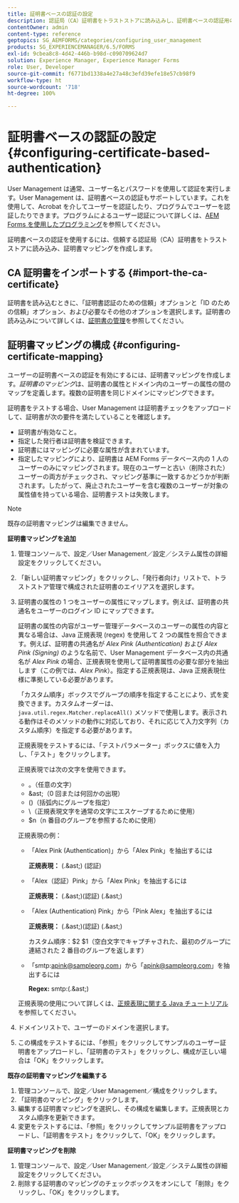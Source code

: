 ```yaml
---
title: 証明書ベースの認証の設定
description: 認証局（CA）証明書をトラストストアに読み込みし、証明書ベースの認証用の証明書マッピングを作成します。
contentOwner: admin
content-type: reference
geptopics: SG_AEMFORMS/categories/configuring_user_management
products: SG_EXPERIENCEMANAGER/6.5/FORMS
exl-id: 9cbea8c8-4d42-446b-b98d-c090709624d7
solution: Experience Manager, Experience Manager Forms
role: User, Developer
source-git-commit: f6771bd1338a4e27a48c3efd39efe18e57cb98f9
workflow-type: ht
source-wordcount: '718'
ht-degree: 100%

---
```


# 証明書ベースの認証の設定 {#configuring-certificate-based-authentication}

User Management は通常、ユーザー名とパスワードを使用して認証を実行します。User Management は、証明書ベースの認証もサポートしています。これを使用して、Acrobat を介してユーザーを認証したり、プログラムでユーザーを認証したりできます。プログラムによるユーザー認証について詳しくは、[AEM Forms を使用したプログラミング](https://www.adobe.com/go/learn_aemforms_programming_63_jp)を参照してください。

証明書ベースの認証を使用するには、信頼する認証局（CA）証明書をトラストストアに読み込み、証明書マッピングを作成します。

## CA 証明書をインポートする {#import-the-ca-certificate}

証明書を読み込むときに、「証明書認証のための信頼」オプションと「ID のための信頼」オプション、および必要なその他のオプションを選択します。証明書の読み込みについて詳しくは、[証明書の管理](/help/forms/using/admin-help/certificates.md#managing-certificates)を参照してください。

## 証明書マッピングの構成 {#configuring-certificate-mapping}

ユーザーの証明書ベースの認証を有効にするには、証明書マッピングを作成します。*証明書のマッピング*&#x200B;は、証明書の属性とドメイン内のユーザーの属性の間のマップを定義します。複数の証明書を同じドメインにマッピングできます。

証明書をテストする場合、User Management は証明書チェックをアップロードして、証明書が次の要件を満たしていることを確認します。

* 証明書が有効なこと。
* 指定した発行者は証明書を検証できます。
* 証明書にはマッピングに必要な属性が含まれています。
* 指定したマッピングにより、証明書は AEM Forms データベース内の 1 人のユーザーのみにマッピングされます。現在のユーザーと古い（削除された）ユーザーの両方がチェックされ、マッピング基準に一致するかどうかが判断されます。したがって、廃止されたユーザーを含む複数のユーザーが対象の属性値を持っている場合、証明書テストは失敗します。

>[!NOTE]
>
>既存の証明書マッピングは編集できません。

**証明書マッピングを追加**

1. 管理コンソールで、設定／User Management／設定／システム属性の詳細設定をクリックしてください。
1. 「新しい証明書マッピング」をクリックし、「発行者向け」リストで、トラストストア管理で構成された証明書のエイリアスを選択します。
1. 証明書の属性の 1 つをユーザーの属性にマップします。例えば、証明書の共通名をユーザーのログイン ID にマップできます。

   証明書の属性の内容がユーザー管理データベースのユーザーの属性の内容と異なる場合は、Java 正規表現 (regex) を使用して 2 つの属性を照合できます。例えば、証明書の共通名が *Alex Pink (Authentication)* および *Alex Pink (Signing)* のような名前で、User Management データベース内の共通名が *Alex Pink* の場合、正規表現を使用して証明書属性の必要な部分を抽出します（この例では、*Alex Pink*）。指定する正規表現は、Java 正規表現仕様に準拠している必要があります。

   「カスタム順序」ボックスでグループの順序を指定することにより、式を変換できます。カスタムオーダーは、`java.util.regex.Matcher.replaceAll()` メソッドで使用します。表示される動作はそのメソッドの動作に対応しており、それに応じて入力文字列（カスタム順序）を指定する必要があります。

   正規表現をテストするには、「テストパラメーター」ボックスに値を入力し、「テスト」をクリックします。

   正規表現では次の文字を使用できます。

   * 。（任意の文字）
   * &amp;ast;（0 回または何回かの出現）
   * ()（括弧内にグループを指定）
   * \（正規表現文字を通常の文字にエスケープするために使用）
   * $n（n 番目のグループを参照するために使用）

   正規表現の例：

   * 「Alex Pink (Authentication)」から「Alex Pink」を抽出するには

     **正規表現：** (.&amp;ast;) \(認証\)

   * 「Alex（認証）Pink」から「Alex Pink」を抽出するには

     **正規表現：** (.&amp;ast;)\(認証\) (.&amp;ast;)

   * 「Alex (Authentication) Pink」から「Pink Alex」を抽出するには

     **正規表現：** (.&amp;ast;)\(認証\) (.&amp;ast;)

     カスタム順序：$2 $1（空白文字でキャプチャされた、最初のグループに連結された 2 番目のグループを返します）

   * 「smtp:apink@sampleorg.com」から「apink@sampleorg.com」を抽出するには

     **Regex:** smtp:(.&amp;ast;)

   正規表現の使用について詳しくは、[正規表現に関する Java チュートリアル](https://java.sun.com/docs/books/tutorial/essential/regex/)を参照してください。

1. ドメインリストで、ユーザーのドメインを選択します。
1. この構成をテストするには、「参照」をクリックしてサンプルのユーザー証明書をアップロードし、「証明書のテスト」をクリックし、構成が正しい場合は「OK」をクリックします。

**既存の証明書マッピングを編集する**

1. 管理コンソールで、設定／User Management／構成をクリックします。
1. 「証明書のマッピング」をクリックします。
1. 編集する証明書マッピングを選択し、その構成を編集します。正規表現とカスタム順序を更新できます。
1. 変更をテストするには、「参照」をクリックしてサンプル証明書をアップロードし、「証明書をテスト」をクリックして、「OK」をクリックします。

**証明書マッピングを削除**

1. 管理コンソールで、設定／User Management／設定／システム属性の詳細設定をクリックしてください。
1. 削除する証明書のマッピングのチェックボックスをオンにして「削除」をクリックし、「OK」をクリックします。

